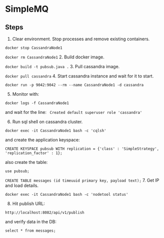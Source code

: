# SimpleMQ
## Steps
1. Clear environment. Stop processes and remove existing containers.

``docker stop CassandraNode1``

``docker rm CassandraNode1``
2. Build docker image.

``docker build -t pubsub.java .``
3. Pull cassandra image.

``docker pull cassandra``
4. Start cassandra instance and wait for it to start.

``docker run -p 9042:9042 --rm --name CassandraNode1 -d cassandra``

5. Monitor with:

``docker logs -f CassandraNode1``

and wait for the line:
`` Created default superuser role 'cassandra'``

6. Run sql shell on cassandra cluster.

``docker exec -it CassandraNode1 bash -c 'cqlsh'``

and create the application keyspace:

``CREATE KEYSPACE pubsub WITH replication = {'class' : 'SimpleStrategy', 'replication_factor' : 1};``

also create the table:

``use pubsub;``

``CREATE TABLE messages (id timeuuid primary key, payload text);``
7. Get IP and load details.

``docker exec -it CassandraNode1 bash -c 'nodetool status'``

8. Hit publish URL:

``http://localhost:8082/api/v1/publish``

and verify data in the DB:

``select * from messages;``
